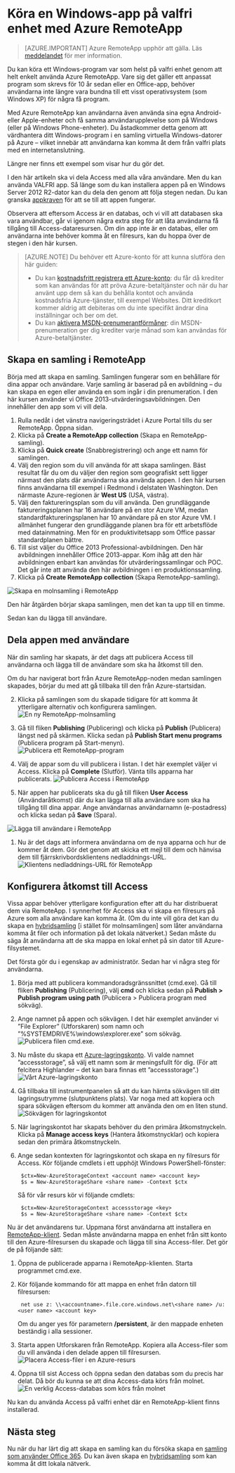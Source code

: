 <properties
   pageTitle="Köra en Windows-app på valfri enhet med Azure RemoteApp | Microsoft Azure"
   description="Lär dig hur du delar en Windows-app med dina användare via Azure RemoteApp."
   services="remoteapp"
   documentationCenter=""
   authors="lizap"
   manager="mbaldwin"
   editor=""/>

<tags
   ms.service="remoteapp"
   ms.devlang="na"
   ms.topic="hero-article"
   ms.tgt_pltfrm="na"
   ms.workload="compute"
   ms.date="08/15/2016"
   ms.author="elizapo"/>


# Köra en Windows-app på valfri enhet med Azure RemoteApp

> [AZURE.IMPORTANT]
> Azure RemoteApp upphör att gälla. Läs [meddelandet](https://go.microsoft.com/fwlink/?linkid=821148) för mer information.

Du kan köra ett Windows-program var som helst på valfri enhet genom att helt enkelt använda Azure RemoteApp. Vare sig det gäller ett anpassat program som skrevs för 10 år sedan eller en Office-app, behöver användarna inte längre vara bundna till ett visst operativsystem (som Windows XP) för några få program.

Med Azure RemoteApp kan användarna även använda sina egna Android- eller Apple-enheter och få samma användarupplevelse som på Windows (eller på Windows Phone-enheter). Du åstadkommer detta genom att värdhantera ditt Windows-program i en samling virtuella Windows-datorer på Azure – vilket innebär att användarna kan komma åt dem från valfri plats med en internetanslutning. 

Längre ner finns ett exempel som visar hur du gör det.

I den här artikeln ska vi dela Access med alla våra användare. Men du kan använda VALFRI app. Så länge som du kan installera appen på en Windows Server 2012 R2-dator kan du dela den genom att följa stegen nedan. Du kan granska [appkraven](remoteapp-appreqs.md) för att se till att appen fungerar.

Observera att eftersom Access är en databas, och vi vill att databasen ska vara användbar, går vi igenom några extra steg för att låta användarna få tillgång till Access-dataresursen. Om din app inte är en databas, eller om användarna inte behöver komma åt en filresurs, kan du hoppa över de stegen i den här kursen.

> [AZURE.NOTE] <a name="note"></a>Du behöver ett Azure-konto för att kunna slutföra den här guiden:
> - Du kan [kostnadsfritt registrera ett Azure-konto](https://azure.microsoft.com/free/?WT.mc_id=A261C142F): du får då krediter som kan användas för att pröva Azure-betaltjänster och när du har använt upp dem så kan du behålla kontot och använda kostnadsfria Azure-tjänster, till exempel Websites. Ditt kreditkort kommer aldrig att debiteras om du inte specifikt ändrar dina inställningar och ber om det.
> - Du kan [aktivera MSDN-prenumerantförmåner](https://azure.microsoft.com/pricing/member-offers/msdn-benefits-details/?WT.mc_id=A261C142F): din MSDN-prenumeration ger dig krediter varje månad som kan användas för Azure-betaltjänster.


## Skapa en samling i RemoteApp

Börja med att skapa en samling. Samlingen fungerar som en behållare för dina appar och användare. Varje samling är baserad på en avbildning – du kan skapa en egen eller använda en som ingår i din prenumeration. I den här kursen använder vi Office 2013-utvärderingsavbildningen. Den innehåller den app som vi vill dela.

1. Rulla nedåt i det vänstra navigeringsträdet i Azure Portal tills du ser RemoteApp. Öppna sidan.
2. Klicka på **Create a RemoteApp collection** (Skapa en RemoteApp-samling).
3. Klicka på **Quick create** (Snabbregistrering) och ange ett namn för samlingen.
4. Välj den region som du vill använda för att skapa samlingen. Bäst resultat får du om du väljer den region som geografiskt sett ligger närmast den plats där användarna ska använda appen. I den här kursen finns användarna till exempel i Redmond i delstaten Washington. Den närmaste Azure-regionen är **West US** (USA, västra).
5. Välj den faktureringsplan som du vill använda. Den grundläggande faktureringsplanen har 16 användare på en stor Azure VM, medan standardfaktureringsplanen har 10 användare på en stor Azure VM. I allmänhet fungerar den grundläggande planen bra för ett arbetsflöde med datainmatning. Men för en produktivitetsapp som Office passar standardplanen bättre.
6. Till sist väljer du Office 2013 Professional-avbildningen. Den här avbildningen innehåller Office 2013-appar. Kom ihåg att den här avbildningen enbart kan användas för utvärderingssamlingar och POC. Det går inte att använda den här avbildningen i en produktionssamling.
7. Klicka på **Create RemoteApp collection** (Skapa RemoteApp-samling).

![Skapa en molnsamling i RemoteApp](./media/remoteapp-anyapp/ra-anyappcreatecollection.png)

Den här åtgärden börjar skapa samlingen, men det kan ta upp till en timme.

Sedan kan du lägga till användare.

## Dela appen med användare

När din samling har skapats, är det dags att publicera Access till användarna och lägga till de användare som ska ha åtkomst till den.

Om du har navigerat bort från Azure RemoteApp-noden medan samlingen skapades, börjar du med att gå tillbaka till den från Azure-startsidan.

2. Klicka på samlingen som du skapade tidigare för att komma åt ytterligare alternativ och konfigurera samlingen.
![En ny RemoteApp-molnsamling](./media/remoteapp-anyapp/ra-anyappcollection.png)
3. Gå till fliken **Publishing** (Publicering) och klicka på **Publish** (Publicera) längst ned på skärmen. Klicka sedan på **Publish Start menu programs** (Publicera program på Start-menyn).
![Publicera ett RemoteApp-program](./media/remoteapp-anyapp/ra-anyapppublish.png)
4. Välj de appar som du vill publicera i listan. I det här exemplet väljer vi Access. Klicka på **Complete** (Slutför). Vänta tills apparna har publicerats.
![Publicera Access i RemoteApp](./media/remoteapp-anyapp/ra-anyapppublishaccess.png)


1. När appen har publicerats ska du gå till fliken **User Access** (Användaråtkomst) där du kan lägga till alla användare som ska ha tillgång till dina appar. Ange användarnas användarnamn (e-postadress) och klicka sedan på **Save** (Spara).

![Lägga till användare i RemoteApp](./media/remoteapp-anyapp/ra-anyappaddusers.png)


1. Nu är det dags att informera användarna om de nya apparna och hur de kommer åt dem. Gör det genom att skicka ett mejl till dem och hänvisa dem till fjärrskrivbordsklientens nedladdnings-URL.
![Klientens nedladdnings-URL för RemoteApp](./media/remoteapp-anyapp/ra-anyappurl.png)

## Konfigurera åtkomst till Access

Vissa appar behöver ytterligare konfiguration efter att du har distribuerat dem via RemoteApp. I synnerhet för Access ska vi skapa en filresurs på Azure som alla användare kan komma åt. (Om du inte vill göra det kan du skapa en [hybridsamling](remoteapp-create-hybrid-deployment.md) [i stället för molnsamlingen] som låter användarna komma åt filer och information på det lokala nätverket.) Sedan måste du säga åt användarna att de ska mappa en lokal enhet på sin dator till Azure-filsystemet.

Det första gör du i egenskap av administratör. Sedan har vi några steg för användarna.

1. Börja med att publicera kommandoradsgränssnittet (cmd.exe). Gå till fliken **Publishing** (Publicering), välj **cmd** och klicka sedan på **Publish > Publish program using path** (Publicera > Publicera program med sökväg).
2. Ange namnet på appen och sökvägen. I det här exemplet använder vi ”File Explorer” (Utforskaren) som namn och ”%SYSTEMDRIVE%\windows\explorer.exe” som sökväg.
![Publicera filen cmd.exe.](./media/remoteapp-anyapp/ra-publishcmd.png)
3. Nu måste du skapa ett [Azure-lagringskonto](../storage/storage-create-storage-account.md). Vi valde namnet ”accessstorage”, så välj ett namn som är meningsfullt för dig. (För att felcitera Highlander – det kan bara finnas ett ”accessstorage”.) ![Vårt Azure-lagringskonto](./media/remoteapp-anyapp/ra-anyappazurestorage.png)
4. Gå tillbaka till instrumentpanelen så att du kan hämta sökvägen till ditt lagringsutrymme (slutpunktens plats). Var noga med att kopiera och spara sökvägen eftersom du kommer att använda den om en liten stund.
![Sökvägen för lagringskontot](./media/remoteapp-anyapp/ra-anyappstoragelocation.png)
5. När lagringskontot har skapats behöver du den primära åtkomstnyckeln. Klicka på **Manage access keys** (Hantera åtkomstnycklar) och kopiera sedan den primära åtkomstnyckeln.
6. Ange sedan kontexten för lagringskontot och skapa en ny filresurs för Access. Kör följande cmdlets i ett upphöjt Windows PowerShell-fönster:

        $ctx=New-AzureStorageContext <account name> <account key>
        $s = New-AzureStorageShare <share name> -Context $ctx

    Så för vår resurs kör vi följande cmdlets:

        $ctx=New-AzureStorageContext accessstorage <key>
        $s = New-AzureStorageShare <share name> -Context $ctx


Nu är det användarens tur. Uppmana först användarna att installera en [RemoteApp-klient](remoteapp-clients.md). Sedan måste användarna mappa en enhet från sitt konto till den Azure-filresursen du skapade och lägga till sina Access-filer. Det gör de på följande sätt:

1. Öppna de publicerade apparna i RemoteApp-klienten. Starta programmet cmd.exe.
2. Kör följande kommando för att mappa en enhet från datorn till filresursen:

        net use z: \\<accountname>.file.core.windows.net\<share name> /u:<user name> <account key>

    Om du anger yes för parametern **/persistent**, är den mappade enheten beständig i alla sessioner.
1. Starta appen Utforskaren från RemoteApp. Kopiera alla Access-filer som du vill använda i den delade appen till filresursen.
![Placera Access-filer i en Azure-resurs](./media/remoteapp-anyapp/ra-anyappuseraccess.png)
1. Öppna till sist Access och öppna sedan den databas som du precis har delat. Då bör du kunna se att dina Access-data körs från molnet.
![En verklig Access-databas som körs från molnet](./media/remoteapp-anyapp/ra-anyapprunningaccess.png)

Nu kan du använda Access på valfri enhet där en RemoteApp-klient finns installerad.

<!--Every topic should have next steps and links to the next logical set of content to keep the customer engaged-->
## Nästa steg

Nu när du har lärt dig att skapa en samling kan du försöka skapa en [samling som använder Office 365](remoteapp-tutorial-o365anywhere.md). Du kan även skapa en [hybridsamling](remoteapp-create-hybrid-deployment.md) som kan komma åt ditt lokala nätverk.

<!--Image references-->
 



<!--HONumber=Sep16_HO3-->


